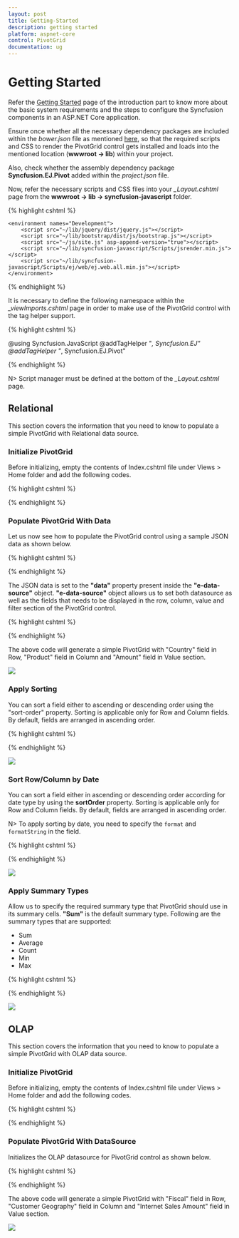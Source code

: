 ```yaml
---
layout: post
title: Getting-Started
description: getting started
platform: aspnet-core
control: PivotGrid
documentation: ug
---
```


# Getting Started

Refer the [Getting Started](/aspnet-core/getting-started) page of the introduction part to know more about the basic system requirements and the steps to configure the Syncfusion components in an ASP.NET Core application.

Ensure once whether all the necessary dependency packages are included within the *bower.json* file as mentioned [here](/aspnet-core/getting-started#configure-syncfusion-components-in-aspnet-core-application), so that the required scripts and CSS to render the PivotGrid control gets installed and loads into the mentioned location (**wwwroot -> lib**) within your project.

Also, check whether the assembly dependency package **Syncfusion.EJ.Pivot**  added within the *project.json* file.

Now, refer the necessary scripts and CSS files into your *_Layout.cshtml* page from the **wwwroot -> lib -> syncfusion-javascript** folder.

{% highlight cshtml %}

<html>
<head>
    <environment names="Development">
        <link rel="stylesheet" href="~/lib/bootstrap/dist/css/bootstrap.css" />
        <link rel="stylesheet" href="~/css/site.css" />
        <link href="~/lib/syncfusion-javascript/Content/ej/web/default-theme/ej.web.all.min.css" rel="stylesheet" />
        <link href="~/lib/syncfusion-javascript/Content/ej/web/responsive-css/ej.responsive.css" rel="stylesheet" />
    </environment>
</head>
<body>

    <environment names="Development">
        <script src="~/lib/jquery/dist/jquery.js"></script>
        <script src="~/lib/bootstrap/dist/js/bootstrap.js"></script>
        <script src="~/js/site.js" asp-append-version="true"></script>
        <script src="~/lib/syncfusion-javascript/Scripts/jsrender.min.js"></script>
        <script src="~/lib/syncfusion-javascript/Scripts/ej/web/ej.web.all.min.js"></script>
    </environment>

</body>
</html>

{% endhighlight %}

It is necessary to define the following namespace within the *_viewImports.cshtml* page in order to make use of the PivotGrid control with the tag helper support.
 
{% highlight cshtml %}
 
@using Syncfusion.JavaScript
@addTagHelper "*, Syncfusion.EJ"
@addTagHelper "*, Syncfusion.EJ.Pivot"
    
{% endhighlight %}

N> Script manager must be defined at the bottom of the *_Layout.cshtml* page.

## Relational

This section covers the information that you need to know to populate a simple PivotGrid with Relational data source.

### Initialize PivotGrid

Before initializing, empty the contents of Index.cshtml file under Views > Home folder and add the following codes.

{% highlight cshtml %}

<ej-pivot-grid id="PivotGrid1"></ej-pivot-grid>

{% endhighlight %}

### Populate PivotGrid With Data

Let us now see how to populate the PivotGrid control using a sample JSON data as shown below. 

{% highlight cshtml %}

<ej-pivot-grid id="PivotGrid1" load="onload"></ej-pivot-grid>

<script type="text/javascript">
function onload(args) {
    args.model.dataSource.data = [
                    { Amount: 100, Country: "Canada", Date: "FY 2005", Product: "Bike", Quantity: 2, State: "Alberta" },
                    { Amount: 200, Country: "Canada", Date: "FY 2006", Product: "Van", Quantity: 3, State: "British Columbia" },
                    { Amount: 300, Country: "Canada", Date: "FY 2007", Product: "Car", Quantity: 4, State: "Brunswick" },
                    { Amount: 150, Country: "Canada", Date: "FY 2008", Product: "Bike", Quantity: 3, State: "Manitoba" },
                    { Amount: 200, Country: "Canada", Date: "FY 2006", Product: "Car", Quantity: 4, State: "Ontario" },
                    { Amount: 100, Country: "Canada", Date: "FY 2007", Product: "Van", Quantity: 1, State: "Quebec" },
                    { Amount: 200, Country: "France", Date: "FY 2005", Product: "Bike", Quantity: 2, State: "Charente-Maritime" },
                    { Amount: 250, Country: "France", Date: "FY 2006", Product: "Van", Quantity: 4, State: "Essonne" },
                    { Amount: 300, Country: "France", Date: "FY 2007", Product: "Car", Quantity: 3, State: "Garonne (Haute)" },
                    { Amount: 150, Country: "France", Date: "FY 2008", Product: "Van", Quantity: 2, State: "Gers" },
                    { Amount: 200, Country: "Germany", Date: "FY 2006", Product: "Van", Quantity: 3, State: "Bayern" },
                    { Amount: 250, Country: "Germany", Date: "FY 2007", Product: "Car", Quantity: 3, State: "Brandenburg" },
                    { Amount: 150, Country: "Germany", Date: "FY 2008", Product: "Car", Quantity: 4, State: "Hamburg" },
                    { Amount: 200, Country: "Germany", Date: "FY 2008", Product: "Bike", Quantity: 4, State: "Hessen" },
                    { Amount: 150, Country: "Germany", Date: "FY 2007", Product: "Van", Quantity: 3, State: "Nordrhein-Westfalen" },
                    { Amount: 100, Country: "Germany", Date: "FY 2005", Product: "Bike", Quantity: 2, State: "Saarland" },
                    { Amount: 150, Country: "United Kingdom", Date: "FY 2008", Product: "Bike", Quantity: 5, State: "England" },
                    { Amount: 250, Country: "United States", Date: "FY 2007", Product: "Car", Quantity: 4, State: "Alabama" },
                    { Amount: 200, Country: "United States", Date: "FY 2005", Product: "Van", Quantity: 4, State: "California" },
                    { Amount: 100, Country: "United States", Date: "FY 2006", Product: "Bike", Quantity: 2, State: "Colorado" },
                    { Amount: 150, Country: "United States", Date: "FY 2008", Product: "Car", Quantity: 3, State: "New Mexico" },
                    { Amount: 200, Country: "United States", Date: "FY 2005", Product: "Bike", Quantity: 4, State: "New York" },
                    { Amount: 250, Country: "United States", Date: "FY 2008", Product: "Car", Quantity: 3, State: "North Carolina" },
                    { Amount: 300, Country: "United States", Date: "FY 2007", Product: "Van", Quantity: 4, State: "South Carolina" }
    ];
}
</script>

{% endhighlight %}

The JSON data is set to the **"data"** property present inside the **"e-data-source"** object. **"e-data-source"** object allows us to set both datasource as well as the fields that needs to be displayed in the row, column, value and filter section of the PivotGrid control.
  
{% highlight cshtml %}
  
<ej-pivot-grid id="PivotGrid1" load="onload">
    <e-data-source>
        <e-pivot-rows>
            <e-row-field field-name="Country" field-caption="Country"></e-row-field>
        </e-pivot-rows>
        <e-pivot-columns>
            <e-column-field field-name="Product" field-caption="Product"></e-column-field>
        </e-pivot-columns>
        <e-pivot-values>
            <e-value-field field-name="Amount" field-caption="Amount"></e-value-field>
        </e-pivot-values>
    </e-data-source>
</ej-pivot-grid>

{% endhighlight %}

The above code will generate a simple PivotGrid with "Country" field in Row, "Product" field in Column and "Amount" field in Value section.

![](Getting-Started_images/purejs.png)

### Apply Sorting

You can sort a field either to ascending or descending order using the "sort-order" property. Sorting is applicable only for Row and Column fields. By default, fields are arranged in ascending order.
 
{% highlight cshtml %}

<ej-pivot-grid id="PivotGrid1" load="onload">
    <e-data-source>
        <e-pivot-rows>
            <e-row-field field-name="Country" field-caption="Country" sort-order="Descending"></e-row-field>
        </e-pivot-rows>
        <e-pivot-columns>
            <e-column-field field-name="Product" field-caption="Product"></e-column-field>
        </e-pivot-columns>
        <e-pivot-values>
            <e-value-field field-name="Amount" field-caption="Amount"></e-value-field>
        </e-pivot-values>
    </e-data-source>
</ej-pivot-grid>

{% endhighlight %}

![](Getting-Started_images/purejssorting.png)

### Sort Row/Column by Date

You can sort a field either in ascending or descending order according for date type by using the **sortOrder** property. Sorting is applicable only for Row and Column fields. By default, fields are arranged in ascending order.

N> To apply sorting by date, you need to specify the `format` and `formatString` in the field.

{% highlight cshtml %}

<ej-pivot-grid id="PivotGrid1" load="onload">
    <e-data-source>
        <e-pivot-rows>
            <e-row-field field-name="Date" field-caption="Date" format="date" format-string="dd-MM-yyy" sort-order="Descending"></e-row-field>
        </e-pivot-rows>
        <e-pivot-columns>
            <e-column-field field-name="Day" field-caption="Day" format="date" format-string="ddd" sort-order="Ascending"></e-column-field>
        </e-pivot-columns>
        <e-pivot-values>
            <e-value-field field-name="Amount" field-caption="Amount"></e-value-field>
        </e-pivot-values>
    </e-data-source>
</ej-pivot-grid>

<script type="text/javascript">
function onload(args) {
    args.model.dataSource.data = [
            { Amount: 100, Date: "5-1-2017", Day: "Wednesday" },
            { Amount: 200, Date: "1-2-2017", Day: "Sunday" },
            { Amount: 300, Date: "1-1-2018", Day: "Thursday" },
            { Amount: 150, Date: "5-1-2018", Day: "Wednesday" },
            { Amount: 200, Date: "1-2-2017", Day: "Thursday" },
            { Amount: 100, Date: "1-1-2018", Day: "Sunday" },
            { Amount: 200, Date: "5-1-2017", Day: "Wednesday" },
            { Amount: 250, Date: "1-2-2017", Day: "Sunday" }
            //....
        ];
}
</script>

{% endhighlight %}

![](Getting-Started_images/sortbydate.png)

### Apply Summary Types

Allow us to specify the required summary type that PivotGrid should use in its summary cells. **"Sum"** is the default summary type. Following are the summary types that are supported:

* Sum
* Average
* Count
* Min
* Max

{% highlight cshtml %}

<ej-pivot-grid id="PivotGrid1" is-responsive="true" load="onload">
    <e-data-source>
        <e-pivot-rows>
            <e-row-field field-name="Country" field-caption="Country"></e-row-field>
        </e-pivot-rows>
        <e-pivot-columns>
            <e-column-field field-name="Product" field-caption="Product"></e-column-field>
        </e-pivot-columns>
        <e-pivot-values>
            <e-value-field field-name="Amount" field-caption="Amount" summary-type="Average"></e-value-field>
            <e-value-field field-name="Quantity" field-caption="Quantity" summary-type="Count"></e-value-field>
        </e-pivot-values>
    </e-data-source>
</ej-pivot-grid>

{% endhighlight %}    

![](Getting-Started_images/purejssummarytype.png)

## OLAP

This section covers the information that you need to know to populate a simple PivotGrid with OLAP data source.

### Initialize PivotGrid

Before initializing, empty the contents of Index.cshtml file under Views > Home folder and add the following codes.

{% highlight cshtml %}

<ej-pivot-grid id="PivotGrid1"></ej-pivot-grid>

{% endhighlight %}

### Populate PivotGrid With DataSource

Initializes the OLAP datasource for PivotGrid control as shown below.

{% highlight cshtml %}

<ej-pivot-grid id="PivotGrid1">
    <e-data-source catalog="Adventure Works DW 2008 SE" cube="Adventure Works" data="//bi.syncfusion.com/olap/msmdpump.dll">
        <e-pivot-rows>
            <e-row-field field-name="[Date].[Fiscal]"></e-row-field>
        </e-pivot-rows>
        <e-pivot-columns>
            <e-column-field field-name="[Customer].[Customer Geography]"></e-column-field>
        </e-pivot-columns>
        <e-pivot-values>
            <e-value-field axis="Column">
                <e-measures>
                    <e-measure-items field-name="[Measures].[Internet Sales Amount]"></e-measure-items>
                </e-measures>
            </e-value-field>
        </e-pivot-values>
    </e-data-source>
</ej-pivot-grid>

{% endhighlight %}

The above code will generate a simple PivotGrid with "Fiscal" field in Row, "Customer Geography" field in Column and "Internet Sales Amount" field in Value section.

![](Getting-Started_images/Olap.png)
